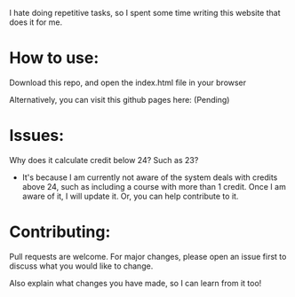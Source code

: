 
I hate doing repetitive tasks, so I spent some time writing this website that does it for me.

# How to use:

Download this repo, and open the index.html file in your browser

Alternatively, you can visit this github pages here: (Pending)

# Issues:

Why does it calculate credit below 24? Such as 23?

- It's because I am currently not aware of the system deals with credits above 24, such as including a course with more than 1 credit. Once I am aware of it, I will update it. Or, you can help contribute to it.

# Contributing:
Pull requests are welcome. For major changes, please open an issue first to discuss what you would like to change.

Also explain what changes you have made, so I can learn from it too!
